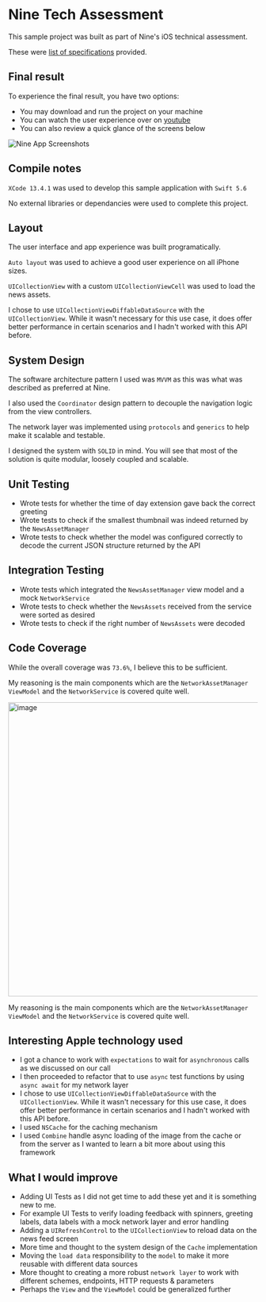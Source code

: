 # Nine Tech Assessment

This sample project was built as part of Nine's iOS technical assessment. 

These were [list of specifications](https://github.com/shawn-frank/nine-news-sample-app-iOS/blob/production/Task%20Description.md) provided.

## Final result

To experience the final result, you have two options:

* You may download and run the project on your machine
* You can watch the user experience over on [youtube](https://youtube.com/shorts/WNuTUOftBoo)
* You can also review a quick glance of the screens below

![Nine App Screenshots](https://user-images.githubusercontent.com/80219691/225538650-675a8afe-3a6f-4a0f-88b5-5ebeb209f79c.png)

## Compile notes

`XCode 13.4.1` was used to develop this sample application with `Swift 5.6`

No external libraries or dependancies were used to complete this project.

## Layout

The user interface and app experience was built programatically. 

`Auto layout` was used to achieve a good user experience on all iPhone sizes.

`UICollectionView` with a custom `UICollectionViewCell` was used to load the news assets.

I chose to use `UICollectionViewDiffableDataSource` with the `UICollectionView`. 
While it wasn't necessary for this use case, it does offer better performance in certain scenarios and I hadn't worked with this API before.

## System Design

The software architecture pattern I used was `MVVM` as this was what was described as preferred at Nine.

I also used the `Coordinator` design pattern to decouple the navigation logic from the view controllers.

The network layer was implemented using `protocols` and `generics` to help make it scalable and testable.

I designed the system with `SOLID` in mind. You will see that most of the solution is quite modular, loosely coupled and scalable.

## Unit Testing

* Wrote tests for whether the time of day extension gave back the correct greeting
* Wrote tests to check if the smallest thumbnail was indeed returned by the `NewsAssetManager`
* Wrote tests to check whether the model was configured correctly to decode the current JSON structure returned by the API

## Integration Testing

* Wrote tests which integrated the `NewsAssetManager` view model and a mock `NetworkService`
* Wrote tests to check whether the `NewsAssets` received from the service were sorted as desired
* Wrote tests to check if the right number of `NewsAssets` were decoded

## Code Coverage

While the overall coverage was `73.6%`, I believe this to be sufficient.

My reasoning is the main components which are the `NetworkAssetManager ViewModel` and the `NetworkService` is covered quite well.

<img width="593" alt="image" src="https://user-images.githubusercontent.com/80219691/225543834-a0fbd344-8bea-4d21-9148-ca2e85c15d42.png">

My reasoning is the main components which are the `NetworkAssetManager ViewModel` and the `NetworkService` is covered quite well.

## Interesting Apple technology used
* I got a chance to work with `expectations` to wait for `asynchronous` calls as we discussed on our call
* I then proceeded to refactor that to use `async` test functions by using `async await` for my network layer
* I chose to use `UICollectionViewDiffableDataSource` with the `UICollectionView`. While it wasn't necessary for this use case, it does offer better performance in certain scenarios and I hadn't worked with this API before.
* I used `NSCache` for the caching mechanism
* I used `Combine` handle async loading of the image from the cache or from the server as I wanted to learn a bit more about using this framework

## What I would improve

* Adding UI Tests as I did not get time to add these yet and it is something new to me.
* For example UI Tests to verify loading feedback with spinners, greeting labels, data labels with a mock network layer and error handling
* Adding a `UIRefreshControl` to the `UICollectionView` to reload data on the news feed screen
* More time and thought to the system design of the `Cache` implementation
* Moving the `load data` responsibility to the `model` to make it more reusable with different data sources
* More thought to creating a more robust `network layer` to work with different schemes, endpoints, HTTP requests & parameters
* Perhaps the `View` and the `ViewModel` could be generalized further

